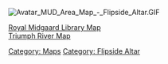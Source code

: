 ![](Avatar_MUD_Area_Map_-_Flipside_Altar.GIF "Avatar_MUD_Area_Map_-_Flipside_Altar.GIF")

[Royal Midgaard Library Map](Royal_Midgaard_Library_Map "wikilink")  
[Triumph River Map](Triumph_River_Map "wikilink")  

[Category: Maps](Category:_Maps "wikilink") [Category: Flipside
Altar](Category:_Flipside_Altar "wikilink")
